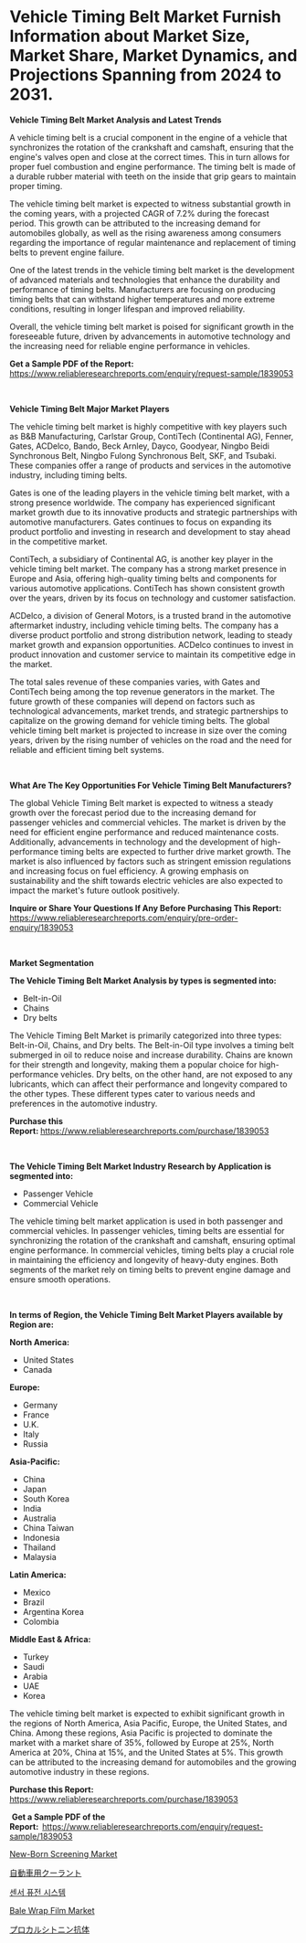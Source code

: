 <p><h1>Vehicle Timing Belt Market Furnish Information about Market Size, Market Share, Market Dynamics, and Projections Spanning from 2024 to 2031.</h1></p><p><strong>Vehicle Timing Belt Market Analysis and Latest Trends</strong></p>
<p><p>A vehicle timing belt is a crucial component in the engine of a vehicle that synchronizes the rotation of the crankshaft and camshaft, ensuring that the engine's valves open and close at the correct times. This in turn allows for proper fuel combustion and engine performance. The timing belt is made of a durable rubber material with teeth on the inside that grip gears to maintain proper timing.</p><p>The vehicle timing belt market is expected to witness substantial growth in the coming years, with a projected CAGR of 7.2% during the forecast period. This growth can be attributed to the increasing demand for automobiles globally, as well as the rising awareness among consumers regarding the importance of regular maintenance and replacement of timing belts to prevent engine failure.</p><p>One of the latest trends in the vehicle timing belt market is the development of advanced materials and technologies that enhance the durability and performance of timing belts. Manufacturers are focusing on producing timing belts that can withstand higher temperatures and more extreme conditions, resulting in longer lifespan and improved reliability.</p><p>Overall, the vehicle timing belt market is poised for significant growth in the foreseeable future, driven by advancements in automotive technology and the increasing need for reliable engine performance in vehicles.</p></p>
<p><strong>Get a Sample PDF of the Report:&nbsp;</strong> <a href="https://www.reliableresearchreports.com/enquiry/request-sample/1839053">https://www.reliableresearchreports.com/enquiry/request-sample/1839053</a></p>
<p>&nbsp;</p>
<p><strong>Vehicle Timing Belt Major Market Players</strong></p>
<p><p>The vehicle timing belt market is highly competitive with key players such as B&B Manufacturing, Carlstar Group, ContiTech (Continental AG), Fenner, Gates, ACDelco, Bando, Beck Arnley, Dayco, Goodyear, Ningbo Beidi Synchronous Belt, Ningbo Fulong Synchronous Belt, SKF, and Tsubaki. These companies offer a range of products and services in the automotive industry, including timing belts.</p><p>Gates is one of the leading players in the vehicle timing belt market, with a strong presence worldwide. The company has experienced significant market growth due to its innovative products and strategic partnerships with automotive manufacturers. Gates continues to focus on expanding its product portfolio and investing in research and development to stay ahead in the competitive market.</p><p>ContiTech, a subsidiary of Continental AG, is another key player in the vehicle timing belt market. The company has a strong market presence in Europe and Asia, offering high-quality timing belts and components for various automotive applications. ContiTech has shown consistent growth over the years, driven by its focus on technology and customer satisfaction.</p><p>ACDelco, a division of General Motors, is a trusted brand in the automotive aftermarket industry, including vehicle timing belts. The company has a diverse product portfolio and strong distribution network, leading to steady market growth and expansion opportunities. ACDelco continues to invest in product innovation and customer service to maintain its competitive edge in the market.</p><p>The total sales revenue of these companies varies, with Gates and ContiTech being among the top revenue generators in the market. The future growth of these companies will depend on factors such as technological advancements, market trends, and strategic partnerships to capitalize on the growing demand for vehicle timing belts. The global vehicle timing belt market is projected to increase in size over the coming years, driven by the rising number of vehicles on the road and the need for reliable and efficient timing belt systems.</p></p>
<p>&nbsp;</p>
<p><strong>What Are The Key Opportunities For Vehicle Timing Belt Manufacturers?</strong></p>
<p><p>The global Vehicle Timing Belt market is expected to witness a steady growth over the forecast period due to the increasing demand for passenger vehicles and commercial vehicles. The market is driven by the need for efficient engine performance and reduced maintenance costs. Additionally, advancements in technology and the development of high-performance timing belts are expected to further drive market growth. The market is also influenced by factors such as stringent emission regulations and increasing focus on fuel efficiency. A growing emphasis on sustainability and the shift towards electric vehicles are also expected to impact the market's future outlook positively.</p></p>
<p><strong>Inquire or Share Your Questions If Any Before Purchasing This Report:</strong> <a href="https://www.reliableresearchreports.com/enquiry/pre-order-enquiry/1839053">https://www.reliableresearchreports.com/enquiry/pre-order-enquiry/1839053</a></p>
<p>&nbsp;</p>
<p><strong>Market Segmentation</strong></p>
<p><strong>The Vehicle Timing Belt Market Analysis by types is segmented into:</strong></p>
<p><ul><li>Belt-in-Oil</li><li>Chains</li><li>Dry belts</li></ul></p>
<p><p>The Vehicle Timing Belt Market is primarily categorized into three types: Belt-in-Oil, Chains, and Dry belts. The Belt-in-Oil type involves a timing belt submerged in oil to reduce noise and increase durability. Chains are known for their strength and longevity, making them a popular choice for high-performance vehicles. Dry belts, on the other hand, are not exposed to any lubricants, which can affect their performance and longevity compared to the other types. These different types cater to various needs and preferences in the automotive industry.</p></p>
<p><strong>Purchase this Report:&nbsp;</strong><a href="https://www.reliableresearchreports.com/purchase/1839053">https://www.reliableresearchreports.com/purchase/1839053</a></p>
<p>&nbsp;</p>
<p><strong>The Vehicle Timing Belt Market Industry Research by Application is segmented into:</strong></p>
<p><ul><li>Passenger Vehicle</li><li>Commercial Vehicle</li></ul></p>
<p><p>The vehicle timing belt market application is used in both passenger and commercial vehicles. In passenger vehicles, timing belts are essential for synchronizing the rotation of the crankshaft and camshaft, ensuring optimal engine performance. In commercial vehicles, timing belts play a crucial role in maintaining the efficiency and longevity of heavy-duty engines. Both segments of the market rely on timing belts to prevent engine damage and ensure smooth operations.</p></p>
<p>&nbsp;</p>
<p><strong>In terms of Region, the Vehicle Timing Belt Market Players available by Region are:</strong></p>
<p>
    <p> <strong> North America: </strong>
        <ul>
            <li>United States</li>
            <li>Canada</li>
        </ul>
        </p> 
    <p> <strong> Europe: </strong>
        <ul>
            <li>Germany</li>
            <li>France</li>
            <li>U.K.</li>
            <li>Italy</li>
            <li>Russia</li>
        </ul>
        </p> 
    <p> <strong> Asia-Pacific: </strong>
        <ul>
            <li>China</li>
            <li>Japan</li>
            <li>South Korea</li>
            <li>India</li>
            <li>Australia</li>
            <li>China Taiwan</li>
            <li>Indonesia</li>
            <li>Thailand</li>
            <li>Malaysia</li>
        </ul>
        </p> 
    <p> <strong> Latin America: </strong>
        <ul>
            <li>Mexico</li>
            <li>Brazil</li>
            <li>Argentina Korea</li>
            <li>Colombia</li>
        </ul>
        </p> 
    <p> <strong> Middle East & Africa: </strong>
        <ul>
            <li>Turkey</li>
            <li>Saudi</li>
            <li>Arabia</li>
            <li>UAE</li>
            <li>Korea</li>
        </ul>
    </p>
    </p>
<p><p>The vehicle timing belt market is expected to exhibit significant growth in the regions of North America, Asia Pacific, Europe, the United States, and China. Among these regions, Asia Pacific is projected to dominate the market with a market share of 35%, followed by Europe at 25%, North America at 20%, China at 15%, and the United States at 5%. This growth can be attributed to the increasing demand for automobiles and the growing automotive industry in these regions.</p></p>
<p><strong>Purchase this Report: </strong><a href="https://www.reliableresearchreports.com/purchase/1839053">https://www.reliableresearchreports.com/purchase/1839053</a></p>
<p>&nbsp;<strong>Get a Sample PDF of the Report:&nbsp;&nbsp;</strong><a href="https://www.reliableresearchreports.com/enquiry/request-sample/1839053">https://www.reliableresearchreports.com/enquiry/request-sample/1839053</a></p>
<p><strong></strong></p>
<p><p><a href="https://view.publitas.com/reportprime-1/new-born-screening-market-size-growth-and-forecast-from-2023-2030/">New-Born Screening Market</a></p><p><a href="https://github.com/efcvopdgkdx128/Market-Research-Report-List-1/blob/main/1133059188139.md">自動車用クーラント</a></p><p><a href="https://github.com/fredrickeglers/Market-Research-Report-List-1/blob/main/6290912188075.md">센서 퓨전 시스템</a></p><p><a href="https://summer-dogwood-3e9.notion.site/Bale-Wrap-Film-Market-Provides-Detailed-Segmentation-of-this-Market-based-on-Type-Application-and--b8a0b58dbf9740ca87fe1a8497dfa3ab">Bale Wrap Film Market</a></p><p><a href="https://github.com/hwbcz413288296/Market-Research-Report-List-1/blob/main/5312843188140.md">プロカルシトニン抗体</a></p></p>